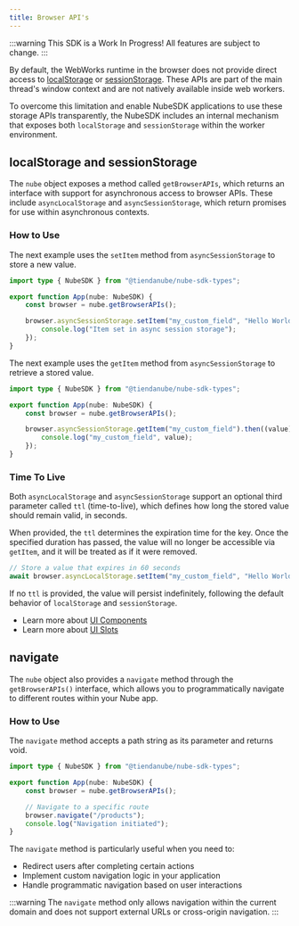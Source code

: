 ```yaml
---
title: Browser API's
---
```


:::warning
This SDK is a Work In Progress! All features are subject to change.
:::

By default, the WebWorks runtime in the browser does not provide direct access to [localStorage](https://developer.mozilla.org/en-US/docs/Web/API/Window/localStorage) or [sessionStorage](https://developer.mozilla.org/en-US/docs/Web/API/Window/sessionStorage). These APIs are part of the main thread's window context and are not natively available inside web workers.

To overcome this limitation and enable NubeSDK applications to use these storage APIs transparently, the NubeSDK includes an internal mechanism that exposes both `localStorage` and `sessionStorage` within the worker environment.

## localStorage and sessionStorage

The `nube` object exposes a method called `getBrowserAPIs`, which returns an interface with support for asynchronous access to browser APIs. These include `asyncLocalStorage` and `asyncSessionStorage`, which return promises for use within asynchronous contexts.

### How to Use

The next example uses the `setItem` method from `asyncSessionStorage` to store a new value.

```typescript title="main.ts"
import type { NubeSDK } from "@tiendanube/nube-sdk-types";

export function App(nube: NubeSDK) {
	const browser = nube.getBrowserAPIs();

	browser.asyncSessionStorage.setItem("my_custom_field", "Hello World!").then(() => {
		console.log("Item set in async session storage");
	});
}
```

The next example uses the `getItem` method from `asyncSessionStorage` to retrieve a stored value.

```typescript title="main.ts"
import type { NubeSDK } from "@tiendanube/nube-sdk-types";

export function App(nube: NubeSDK) {
	const browser = nube.getBrowserAPIs();

	browser.asyncSessionStorage.getItem("my_custom_field").then((value) => {
		console.log("my_custom_field", value);
	});
}
```

### Time To Live

Both `asyncLocalStorage` and `asyncSessionStorage` support an optional third parameter called `ttl` (time-to-live), which defines how long the stored value should remain valid, in seconds.

When provided, the `ttl` determines the expiration time for the key. Once the specified duration has passed, the value will no longer be accessible via `getItem`, and it will be treated as if it were removed.

```typescript title="main.ts"
// Store a value that expires in 60 seconds
await browser.asyncLocalStorage.setItem("my_custom_field", "Hello World!", 60);
```

If no `ttl` is provided, the value will persist indefinitely, following the default behavior of `localStorage` and `sessionStorage`.

- Learn more about [UI Components](./ui-components)
- Learn more about [UI Slots](./ui-slots)

## navigate

The `nube` object also provides a `navigate` method through the `getBrowserAPIs()` interface, which allows you to programmatically navigate to different routes within your Nube app.

### How to Use

The `navigate` method accepts a path string as its parameter and returns void.

```typescript title="main.ts"
import type { NubeSDK } from "@tiendanube/nube-sdk-types";

export function App(nube: NubeSDK) {
	const browser = nube.getBrowserAPIs();

	// Navigate to a specific route
	browser.navigate("/products");
	console.log("Navigation initiated");
}
```

The `navigate` method is particularly useful when you need to:
- Redirect users after completing certain actions
- Implement custom navigation logic in your application
- Handle programmatic navigation based on user interactions

:::warning
The `navigate` method only allows navigation within the current domain and does not support external URLs or cross-origin navigation.
:::
